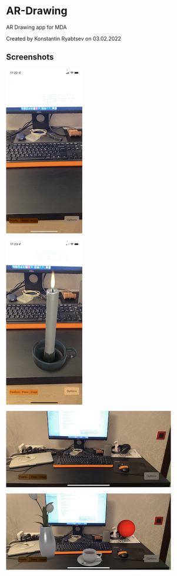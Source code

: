 # AR-Drawing
AR Drawing app for MDA

Created by Konstantin Ryabtsev on 03.02.2022

## Screenshots

![Screenshot1](https://github.com/Konstantin-Ryabtsev/AR-Drawing/blob/master/ARKit-Drawing/Screenshots/Screenshot01.PNG?raw=true)

![Screenshot2](https://github.com/Konstantin-Ryabtsev/AR-Drawing/blob/master/ARKit-Drawing/Screenshots/Screenshot02.PNG?raw=true)

![Screenshot3](https://github.com/Konstantin-Ryabtsev/AR-Drawing/blob/master/ARKit-Drawing/Screenshots/Screenshot03.PNG?raw=true)

![Screenshot4](https://github.com/Konstantin-Ryabtsev/AR-Drawing/blob/master/ARKit-Drawing/Screenshots/Screenshot04.PNG?raw=true)
